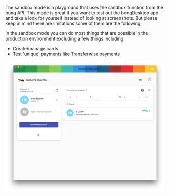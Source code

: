 The sandbox mode is a playground that uses the sandbox function from the bunq API.
This mode is great if you want to test out the bunqDesktop app and take a look for yourself instead of looking at screenshots. But please keep in mind there are limitations some of them are the following:

In the sandbox mode you can do most things that are possible in the production environment excluding a few things including:

 - Create/manage cards
 - Test 'unique' payments like Transferwise payments

![Screenshot Sandbox Dashboard](../images/demo-mode/1.png)


